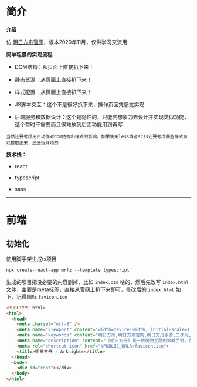 # 简介

**介绍**

仿 [明日方舟官网](https://ak.hypergryph.com/index)，版本2020年11月，仅供学习交流用

**简单粗暴的实现流程**

- DOM结构：从页面上直接扒下来！

- 静态资源：从页面上直接扒下来！
- 样式配置：从页面上直接扒下来！

- JS脚本交互：这个不是很好扒下来，操作页面凭感觉实现
- 后端服务和数据设计：这个是隐性的，只能凭想象力去设计并实现类似功能，这个暂时不需要而且很难放到后面功能用到再写

```
当然还要考虑用户动作对dom结构和样式的影响，如果使用less或者scss还要考虑哪些样式可以提取出来，还是很麻烦的
```

**技术栈：**

- react
- typescript

- sass





----

# 前端

## 初始化

使用脚手架生成ts项目

```js
npx create-react-app mrfz --template typescript
```

生成的项目把没必要的内容删掉，比如 `index.css` 啥的，然后先改写 `index.html` 文件，主要是meta标签，直接从官网上扒下来即可，修改后的 `index.html` 如下，记得图标 `favicon.ico`

```html
<!DOCTYPE html>
<html>
  <head>
    <meta charset="utf-8" />
    <meta name="viewport" content="width=device-width, initial-scale=1, minimum-scale=1">
    <meta name="keywords" content="明日方舟,明日方舟官网,明日方舟手游,二次元,明日方舟Arknights,魔物娘,战棋,策略,塔防,塔防RPG,Arknights,人外,Monster">
    <meta name="description" content="《明日方舟》是一款魔物主题的策略手游。在游戏中，玩家将管理一艘满载“ 魔物干员”的方舟，为调查来源神秘的矿石灾难而踏上旅途。在这个宽广而危机四伏的世界中，你或许会看到废土中的城市废墟，或许会看到仿若幻境的亚人国度，或许会遭遇无法解读的神秘，或许参与无比残酷的战争。在有关幻想与异种生命的世界中，体验史诗与想象，情感与牵绊！">
    <meta rel="shortcut icon" href="%PUBLIC_URL%/favicon.ico">
    <title>明日方舟 - Arknights</title>
  </head>
  <body>
    <div id="root"></div>
  </body>
</html>
```

